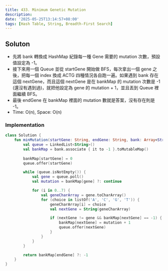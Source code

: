 ```yaml
---
title: 433. Minimum Genetic Mutation
description:
date: '2025-05-25T13:14:57+08:00'
tags: [Hash Table, String, Breadth-First Search]
---
```


## Soluton

- 先將 bank 轉換成 HashMap 紀錄每一種 Gene 需要的 mutation 次數，預設值設定為 -1。
- 接下來用一個 Queue 並從 startGene 開始做 BFS，每次拿出一個 gene 之後，把每一個 index 換成 ACTG 四種情況各自跑一遍。如果遇到 bank 存在這個 nextGene，而且這個 nextGene 是在 bankMap 的 mutation 次數是 -1 (還沒有遇到過)，就把他設定為 gene 的 mutation + 1，並且丟到 Queue 裡面繼續 BFS。
- 最後 endGene 在 bankMap 裡面的 mutation 數就是答案，沒有存在則是 -1。
- Time: O(n), Space: O(n)

### Implementation

```kotlin
class Solution {
    fun minMutation(startGene: String, endGene: String, bank: Array<String>): Int {
        val queue = LinkedList<String>()
        val bankMap = bank.associate { it to -1 }.toMutableMap()
        
        bankMap[startGene] = 0
        queue.offer(startGene)

        while (queue.isNotEmpty()) {
            val gene = queue.poll()
            val mutation = bankMap[gene] ?: continue

            for (i in 0..7) {
                val geneCharArray = gene.toCharArray()
                for (choice in listOf('A', 'C', 'G', 'T')) {
                    geneCharArray[i] = choice
                    val nextGene = String(geneCharArray)

                    if (nextGene != gene && bankMap[nextGene] == -1) {
                        bankMap[nextGene] = mutation + 1
                        queue.offer(nextGene)
                    }
                }
            }
        }

        return bankMap[endGene] ?: -1
    }
}
```

